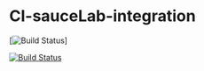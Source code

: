 # CI-sauceLab-integration

[![Build Status](https://circleci.com/gh/:owner/:repo.png?circle-token=:circle-token)]

[![Build Status](https://api.travis-ci.org/axemclion/grunt-saucelabs.png?branch=master)](https://travis-ci.org/axemclion/grunt-saucelabs)
